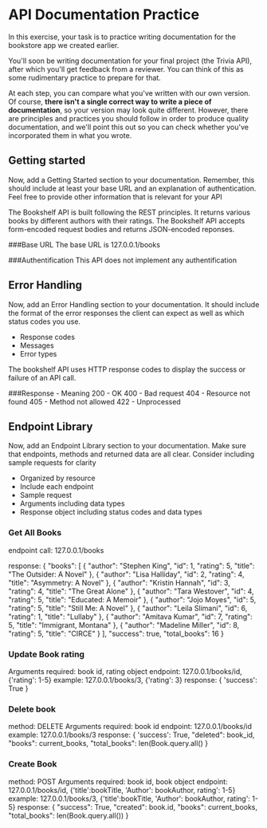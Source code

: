 # API Documentation Practice
In this exercise, your task is to practice writing documentation for the bookstore app we created earlier.

You'll soon be writing documentation for your final project (the Trivia API), after which you'll get feedback from a reviewer. You can think of this as some rudimentary practice to prepare for that.

At each step, you can compare what you've written with our own version. Of course, **there isn't a single correct way to write a piece of documentation**, so your version may look quite different. However, there are principles and practices you should follow in order to produce quality documentation, and we'll point this out so you can check whether you've incorporated them in what you wrote.

## Getting started
Now, add a Getting Started section to your documentation. Remember, this should include at least your base URL and an explanation of authentication. Feel free to provide other information that is relevant for your API

The Bookshelf API is built following the REST principles. It returns various books by different authors with their ratings. The Bookshelf API accepts form-encoded request bodies and returns JSON-encoded reponses. 

###Base URL
The base URL is 127.0.0.1/books

###Authentification
This API does not implement any authentification

## Error Handling
Now, add an Error Handling section to your documentation. It should include the format of the error responses the client can expect as well as which status codes you use.
- Response codes
- Messages
- Error types

The bookshelf API uses HTTP response codes to display the success or failure of an API call. 

###Response - Meaning
200 - OK
400 - Bad request
404 - Resource not found
405 - Method not allowed
422 - Unprocessed

## Endpoint Library
Now, add an Endpoint Library section to your documentation. Make sure that endpoints, methods and returned data are all clear. Consider including sample requests for clarity

- Organized by resource
- Include each endpoint
- Sample request 
- Arguments including data types
- Response object including status codes and data types 

### Get All Books
endpoint call: 127.0.0.1/books


response: {
  "books": [
    {
      "author": "Stephen King",
      "id": 1,
      "rating": 5,
      "title": "The Outsider: A Novel"
    },
    {
      "author": "Lisa Halliday",
      "id": 2,
      "rating": 4,
      "title": "Asymmetry: A Novel"
    },
    {
      "author": "Kristin Hannah",
      "id": 3,
      "rating": 4,
      "title": "The Great Alone"
    },
    {
      "author": "Tara Westover",
      "id": 4,
      "rating": 5,
      "title": "Educated: A Memoir"
    },
    {
      "author": "Jojo Moyes",
      "id": 5,
      "rating": 5,
      "title": "Still Me: A Novel"
    },
    {
      "author": "Leila Slimani",
      "id": 6,
      "rating": 1,
      "title": "Lullaby"
    },
    {
      "author": "Amitava Kumar",
      "id": 7,
      "rating": 5,
      "title": "Immigrant, Montana"
    },
    {
      "author": "Madeline Miller",
      "id": 8,
      "rating": 5,
      "title": "CIRCE"
    }
  ],
  "success": true,
  "total_books": 16
}

### Update Book rating

Arguments required: book id, rating object
endpoint: 127.0.0.1/books/id, {'rating': 1-5}
example: 127.0.0.1/books/3, {'rating': 3}
response: {
    'success': True
}

### Delete book
method: DELETE
Arguments required: book id
endpoint: 127.0.0.1/books/id
example: 127.0.0.1/books/3
response: {
    'success': True,
    "deleted": book_id,
    "books": current_books,
    "total_books": len(Book.query.all()
}


### Create Book
method: POST
Arguments required: book id, book object
endpoint: 127.0.0.1/books/id, {'title':bookTitle, 'Author': bookAuthor, rating': 1-5}
example: 127.0.0.1/books/3, {'title':bookTitle, 'Author': bookAuthor, rating': 1-5}
response: {
        "success": True,
        "created": book.id,
        "books": current_books,
        "total_books": len(Book.query.all())
}
